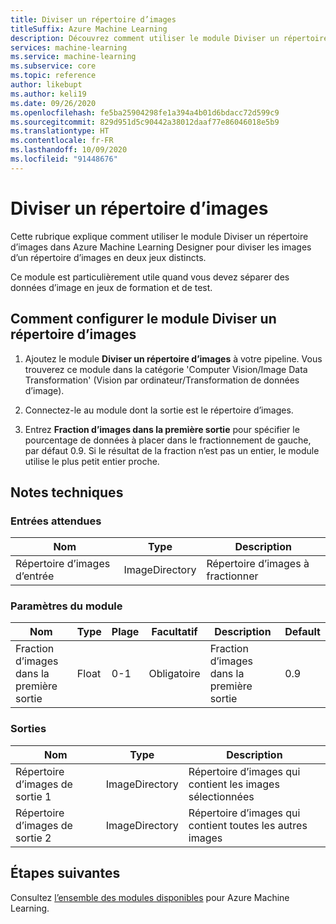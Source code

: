 ```yaml
---
title: Diviser un répertoire d’images
titleSuffix: Azure Machine Learning
description: Découvrez comment utiliser le module Diviser un répertoire d’images dans Azure Machine Learning Designer (préversion) pour diviser les images d’un répertoire d’images en deux jeux distincts.
services: machine-learning
ms.service: machine-learning
ms.subservice: core
ms.topic: reference
author: likebupt
ms.author: keli19
ms.date: 09/26/2020
ms.openlocfilehash: fe5ba25904298fe1a394a4b01d6bdacc72d599c9
ms.sourcegitcommit: 829d951d5c90442a38012daaf77e86046018e5b9
ms.translationtype: HT
ms.contentlocale: fr-FR
ms.lasthandoff: 10/09/2020
ms.locfileid: "91448676"
---
```

# <a name="split-image-directory"></a>Diviser un répertoire d’images

Cette rubrique explique comment utiliser le module Diviser un répertoire d’images dans Azure Machine Learning Designer pour diviser les images d’un répertoire d’images en deux jeux distincts.

Ce module est particulièrement utile quand vous devez séparer des données d’image en jeux de formation et de test. 

## <a name="how-to-configure-split-image-directory"></a>Comment configurer le module Diviser un répertoire d’images

1. Ajoutez le module **Diviser un répertoire d’images** à votre pipeline. Vous trouverez ce module dans la catégorie 'Computer Vision/Image Data Transformation' (Vision par ordinateur/Transformation de données d’image).

2. Connectez-le au module dont la sortie est le répertoire d’images.

3. Entrez **Fraction d’images dans la première sortie** pour spécifier le pourcentage de données à placer dans le fractionnement de gauche, par défaut 0.9. Si le résultat de la fraction n’est pas un entier, le module utilise le plus petit entier proche.


## <a name="technical-notes"></a>Notes techniques

### <a name="expected-inputs"></a>Entrées attendues

| Nom                  | Type           | Description              |
| --------------------- | -------------- | ------------------------ |
| Répertoire d’images d’entrée | ImageDirectory | Répertoire d’images à fractionner |

### <a name="module-parameters"></a>Paramètres du module

| Nom                                   | Type  | Plage | Facultatif | Description                            | Default |
| -------------------------------------- | ----- | ----- | -------- | -------------------------------------- | ------- |
| Fraction d’images dans la première sortie | Float | 0-1   | Obligatoire | Fraction d’images dans la première sortie | 0.9     |

### <a name="outputs"></a>Sorties

| Nom                    | Type           | Description                              |
| ----------------------- | -------------- | ---------------------------------------- |
| Répertoire d’images de sortie 1 | ImageDirectory | Répertoire d’images qui contient les images sélectionnées |
| Répertoire d’images de sortie 2 | ImageDirectory | Répertoire d’images qui contient toutes les autres images |

## <a name="next-steps"></a>Étapes suivantes

Consultez [l’ensemble des modules disponibles](module-reference.md) pour Azure Machine Learning. 

